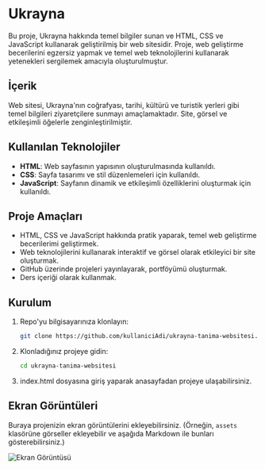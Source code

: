 # Ukrayna

Bu proje, Ukrayna hakkında temel bilgiler sunan ve HTML, CSS ve JavaScript kullanarak geliştirilmiş bir web sitesidir. Proje, web geliştirme becerilerini egzersiz yapmak ve temel web teknolojilerini kullanarak yetenekleri sergilemek amacıyla oluşturulmuştur.

## İçerik

Web sitesi, Ukrayna'nın coğrafyası, tarihi, kültürü ve turistik yerleri gibi temel bilgileri ziyaretçilere sunmayı amaçlamaktadır. Site, görsel ve etkileşimli öğelerle zenginleştirilmiştir.

## Kullanılan Teknolojiler

- **HTML**: Web sayfasının yapısının oluşturulmasında kullanıldı.
- **CSS**: Sayfa tasarımı ve stil düzenlemeleri için kullanıldı.
- **JavaScript**: Sayfanın dinamik ve etkileşimli özelliklerini oluşturmak için kullanıldı.

## Proje Amaçları

- HTML, CSS ve JavaScript hakkında pratik yaparak, temel web geliştirme becerilerimi geliştirmek.
- Web teknolojilerini kullanarak interaktif ve görsel olarak etkileyici bir site oluşturmak.
- GitHub üzerinde projeleri yayınlayarak, portföyümü oluşturmak.
- Ders içeriği olarak kullanmak.

## Kurulum

1. Repo'yu bilgisayarınıza klonlayın:
    ```bash
    git clone https://github.com/kullaniciAdi/ukrayna-tanima-websitesi.git
    ```

2. Klonladığınız projeye gidin:
    ```bash
    cd ukrayna-tanima-websitesi
    ```

3. index.html dosyasına giriş yaparak anasayfadan projeye ulaşabilirsiniz.

## Ekran Görüntüleri

Buraya projenizin ekran görüntülerini ekleyebilirsiniz. (Örneğin, `assets` klasörüne görseller ekleyebilir ve aşağıda Markdown ile bunları gösterebilirsiniz.)

![Ekran Görüntüsü](https://i.imgur.com/hr5kzyO.png)
